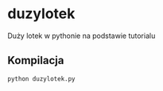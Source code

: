 # duzylotek
Duży lotek w pythonie na podstawie tutorialu

## Kompilacja 
```
python duzylotek.py
```
